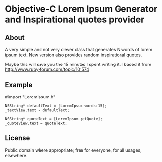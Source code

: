 # Objective-C Lorem Ipsum Generator and Inspirational quotes provider

## About


A very simple and not very clever class that generates N words of lorem ipsum text.
New version also provides random inspirational quotes.

Maybe this will save you the 15 minutes I spent writing it. I based it from http://www.ruby-forum.com/topic/101574

## Example
   #import "LoremIpsum.h"

    NSString* defaultText = [LoremIpsum words:15];
    _textView.text = defaultText;
    
    NSString* quoteText = [LoremIpsum getQuote];
    _quoteView.text = quoteText;

## License

Public domain where appropriate; free for everyone, for all usages, elsewhere.
